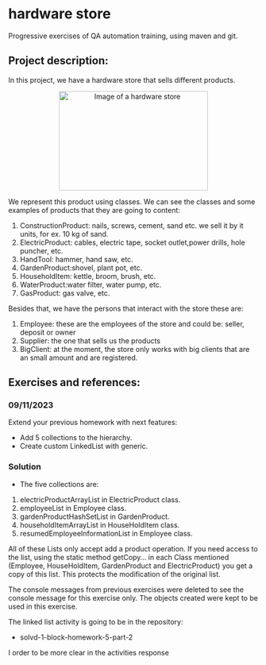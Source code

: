 # hardware store
Progressive exercises of QA automation training, using maven and git.

## Project description:
In this project, we have a hardware store that sells different products.

<p align="center">
<img src="https://t4.ftcdn.net/jpg/03/39/67/57/360_F_339675724_zKIsiEcSss6x2KOXUfHMfBrK9b0qbYCQ.jpg" alt="Image of a hardware store" width="300" height="200">
</p>

We represent this product using classes.
We can see the classes and some examples of products that they are going to content:
1. ConstructionProduct: nails, screws, cement, sand etc. we sell it by it units, for ex.
   10 kg of sand.
2. ElectricProduct: cables, electric tape, socket outlet,power drills, hole puncher, etc.
3. HandTool: hammer, hand saw, etc.
4. GardenProduct:shovel, plant pot, etc.
5. HouseholdItem: kettle, broom, brush, etc.
6. WaterProduct:water filter, water pump, etc.
7. GasProduct: gas valve, etc.

Besides that, we have the persons that interact with the store these are:
1. Employee: these are the employees of the store and could be: seller, deposit or owner
2. Supplier: the one that sells us the products
3. BigClient: at the moment, the store only works with big clients that are an small amount and are registered.

## Exercises and references:

### 09/11/2023

Extend your previous homework with next features:
* Add 5 collections to the hierarchy.
* Create custom LinkedList with generic.

### Solution
* The five collections are:
1. electricProductArrayList in ElectricProduct class.
2. employeeList in Employee class.
3. gardenProductHashSetList in GardenProduct.
4. householdItemArrayList in HouseHoldItem class.
5. resumedEmployeeInformationList in Employee class.

All of these Lists only accept add a product operation.
If you need access to the list, using the static method getCopy... 
in each Class mentioned (Employee, HouseHoldItem, GardenProduct and ElectricProduct) 
you get a copy of this list.
This protects the modification of the original list. 

The console messages from previous exercises were deleted to see
the console message for this exercise only.
The objects created were kept to be used in this exercise.

The linked list activity is going to be in the repository:
 * solvd-1-block-homework-5-part-2

I order to be more clear in the activities response